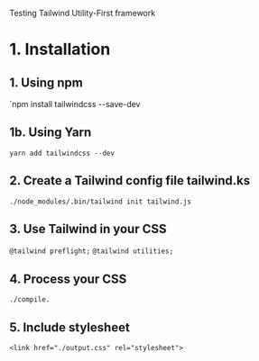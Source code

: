 Testing Tailwind Utility-First framework

# 1. Installation
## 1. Using npm
`npm install tailwindcss --save-dev

## 1b. Using Yarn
`yarn add tailwindcss --dev`

## 2. Create a Tailwind config file tailwind.ks
`./node_modules/.bin/tailwind init tailwind.js`


## 3. Use Tailwind in your CSS
`@tailwind preflight;`
`@tailwind utilities;`

## 4. Process your CSS
`./compile.`

## 5. Include stylesheet
`<link href="./output.css" rel="stylesheet">`